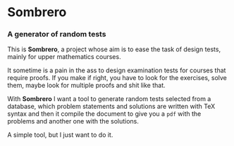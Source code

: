 # Sombrero

### A generator of random tests

This is __Sombrero__, a project whose aim is to ease the task of design tests, mainly for upper mathematics courses.

It sometime is a pain in the ass to design examination tests for courses that require proofs. If you make if right, you have to look for the exercises, solve them, maybe look for multiple proofs and shit like that.

With __Sombrero__ I want a tool to generate random tests selected from a database, which problem statements and solutions are written with TeX syntax and then it compile the document to give you a `pdf` with the problems and another one with the solutions.

A simple tool, but I just want to do it.

